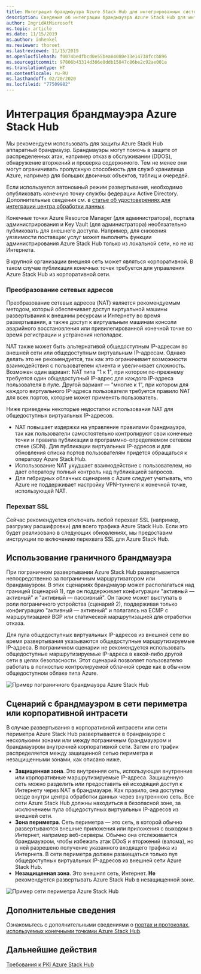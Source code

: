 ```yaml
---
title: Интеграция брандмауэра Azure Stack Hub для интегрированных систем Azure Stack Hub
description: Сведения об интеграции брандмауэра Azure Stack Hub для интегрированных систем Azure Stack Hub.
author: IngridAtMicrosoft
ms.topic: article
ms.date: 11/15/2019
ms.author: inhenkel
ms.reviewer: thoroet
ms.lastreviewed: 11/15/2019
ms.openlocfilehash: f0074bedfbcd0e55bea84080e33e14738fccb896
ms.sourcegitcommit: 97806b43314d306e0ddb15847c86be2c92ae001e
ms.translationtype: HT
ms.contentlocale: ru-RU
ms.lasthandoff: 02/20/2020
ms.locfileid: "77509982"
---
```

# <a name="azure-stack-hub-firewall-integration"></a>Интеграция брандмауэра Azure Stack Hub
Мы рекомендуем использовать для защиты Azure Stack Hub аппаратный брандмауэр. Брандмауэры могут помочь в защите от распределенных атак, например отказ в обслуживании (DDOS), обнаружение вторжений и проверка содержимого. Тем не менее они могут ограничивать пропускную способность для служб хранилища Azure, например для больших двоичных объектов, таблиц и очередей.

 Если используется автономный режим развертывания, необходимо опубликовать конечную точку службы федерации Active Directory. Дополнительные сведения см. в [статье об удостоверениях для интеграции центра обработки данных](azure-stack-integrate-identity.md).

Конечные точки Azure Resource Manager (для администратора), портала администрирования и Key Vault (для администратора) необязательно публиковать для внешнего доступа. Например, для снижения уязвимости поставщик услуг может выполнять функции администрирования Azure Stack Hub только из локальной сети, но не из Интернета.

В крупной организации внешняя сеть может являться корпоративной. В таком случае публикация конечных точек требуется для управления Azure Stack Hub из корпоративной сети.

### <a name="network-address-translation"></a>Преобразование сетевых адресов
Преобразование сетевых адресов (NAT) является рекомендуемым методом, который обеспечивает доступ виртуальной машины развертывания к внешним ресурсам и Интернету во время развертывания, а также доступ к виртуальным машинам консоли аварийного восстановления или привилегированной конечной точке во время регистрации и устранения неполадок.

NAT также может быть альтернативой общедоступным IP-адресам во внешней сети или общедоступным виртуальным IP-адресам. Однако делать это не рекомендуется, так как это ограничивает возможности взаимодействия с пользователем клиента и увеличивает сложность. Возможен один вариант: NAT типа "1 к 1", при котором по-прежнему требуется один общедоступный IP-адрес для каждого IP-адреса пользователя в пуле. Другой вариант — "многие к 1", при котором для каждого виртуального IP-адреса пользователя требуется правило NAT для всех портов, которые может применять пользователь.

Ниже приведены некоторые недостатки использования NAT для общедоступных виртуальных IP-адресов.
- NAT повышает издержки на управление правилами брандмауэра, так как пользователи самостоятельно контролируют свои конечные точки и правила публикации в программно-определяемом сетевом стеке (SDN). Для публикации виртуальных IP-адресов и для обновления списка портов пользователям придется обращаться к оператору Azure Stack Hub.
- Использование NAT ухудшает взаимодействие с пользователем, но дает оператору полный контроль над публикацией запросов.
- Для гибридных облачных сценариев с Azure следует учитывать, что Azure не поддерживает настройку VPN-туннеля к конечной точке, использующей NAT.

### <a name="ssl-interception"></a>Перехват SSL
Сейчас рекомендуется отключать любой перехват SSL (например, разгрузку расшифровки) для всего трафика Azure Stack Hub. Если это будет реализовано в следующих обновлениях, мы предоставим инструкции по включению перехвата SSL для Azure Stack Hub.

## <a name="edge-firewall-scenario"></a>Использование граничного брандмауэра
При пограничном развертывании Azure Stack Hub развертывается непосредственно за пограничным маршрутизатором или брандмауэром. В этих сценариях брандмауэр может располагаться над границей (сценарий 1), где он поддерживает конфигурации "активный — активный" и "активный — пассивный". Он также может выступать в роли пограничного устройства (сценарий 2), поддерживая только конфигурацию "активный — активный" и полагаясь на ECMP с маршрутизацией BGP или статической маршрутизацией для отработки отказа.

Для пула общедоступных виртуальных IP-адресов из внешней сети во время развертывания указываются общедоступные маршрутизируемые IP-адреса. В пограничном сценарии не рекомендуется использовать общедоступные маршрутизируемые IP-адреса в какой-либо другой сети в целях безопасности. Этот сценарий позволяет пользователю работать в полностью контролируемой облачной среде как в обычном общедоступном облаке типа Azure.  

![Пример пограничного брандмауэра Azure Stack Hub](./media/azure-stack-firewall/firewallScenarios.png)

## <a name="enterprise-intranet-or-perimeter-network-firewall-scenario"></a>Сценарий с брандмауэром в сети периметра или корпоративной интрасети
В случае развертывания в корпоративной интрасети или сети периметра Azure Stack Hub развертывается в брандмауэре с несколькими зонами или между пограничным брандмауэром и брандмауэром внутренней корпоративной сети. Затем его трафик распределяется между защищенной сетью периметра и незащищенными зонами, как описано ниже.

- **Защищенная зона**. Это внутренняя сеть, использующая внутренние или корпоративные маршрутизируемые IP-адреса. Защищенную сеть можно разделить или предоставить ей исходящий доступ к Интернету через NAT в брандмауэре. Как правило, она доступна везде внутри центра обработки данных через внутреннюю сеть. Все сети Azure Stack Hub должны находиться в безопасной зоне, за исключением пула общедоступных виртуальных IP-адресов из внешней сети.
- **Зона периметра**. Сеть периметра — это сеть, в которой обычно развертываются внешние приложения или приложения с выходом в Интернет, например веб-серверы. Обычно она отслеживается брандмауэром, чтобы избежать атак DDoS и вторжений (взлома), но в ней разрешено получение указанного входящего трафика из Интернета. В сети периметра должен размещаться только пул общедоступных виртуальных IP-адресов из внешней сети Azure Stack Hub.
- **Незащищенная зона**. Это внешняя сеть, Интернет. **Не** рекомендуется развертывать Azure Stack Hub в незащищенной зоне.

![Пример сети периметра Azure Stack Hub](./media/azure-stack-firewall/perimeter-network-scenario.png)

## <a name="learn-more"></a>Дополнительные сведения
Ознакомьтесь с дополнительными сведениями о [портах и протоколах, используемых конечными точками Azure Stack Hub](azure-stack-integrate-endpoints.md).

## <a name="next-steps"></a>Дальнейшие действия
[Требования к PKI Azure Stack Hub](azure-stack-pki-certs.md)

